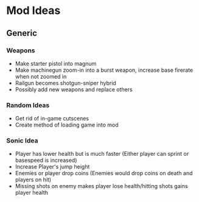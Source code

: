 # Mod Ideas
## Generic
### Weapons
- Make starter pistol into magnum
- Make machinegun zoom-in into a burst weapon, increase base firerate when not zoomed in
- Railgun becomes shotgun-sniper hybrid
- Possibly add new weapons and replace others
### Random Ideas
- Get rid of in-game cutscenes
- Create method of loading game into mod
### Sonic Idea
- Player has lower health but is much faster (Either player can sprint or basespeed is increased)
- Increase Player's jump height
- Enemies or player drop coins (Enemies would drop coins on death and players on hit)
- Missing shots on enemy makes player lose health/hitting shots gains player health